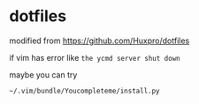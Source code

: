 # dotfiles

modified from https://github.com/Huxpro/dotfiles

if vim has error like `the ycmd server shut down`

maybe you can try

```
~/.vim/bundle/Youcompleteme/install.py
```
